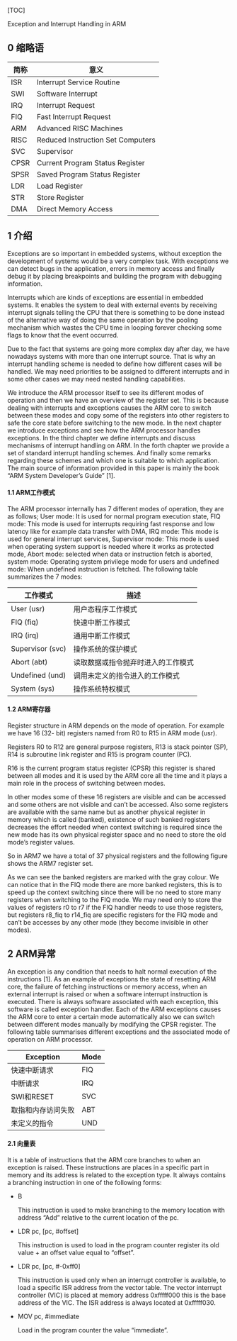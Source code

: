 [TOC]

Exception and Interrupt Handling in ARM

## 0 缩略语

| 简称 | 意义 |
| ---- | ---- |
| ISR  | Interrupt Service Routine |
| SWI  | Software Interrupt |
| IRQ  | Interrupt Request |
| FIQ  | Fast Interrupt Request |
| ARM  | Advanced RISC Machines |
| RISC | Reduced Instruction Set Computers |
| SVC  | Supervisor |
| CPSR | Current Program Status Register |
| SPSR | Saved Program Status Register |
| LDR  | Load Register |
| STR  | Store Register |
| DMA  | Direct Memory Access |

## 1 介绍

Exceptions are so important in embedded systems, without exception the development of systems would be a very complex task. With exceptions we can detect bugs in the application, errors in memory access and finally debug it by placing breakpoints and building the program with debugging information.

Interrupts which are kinds of exceptions are essential in embedded systems. It enables the system to deal with external events by receiving interrupt signals telling the CPU that there is something to be done instead of the alternative way of doing the same operation by the pooling mechanism which wastes the CPU time in looping forever checking some flags to know that the event occurred.

Due to the fact that systems are going more complex day after day, we have nowadays systems with more than one interrupt source. That is why an interrupt handling scheme is needed to define how different cases will be handled. We may need priorities to be assigned to different interrupts and in some other cases we may need nested handling capabilities. 

We introduce the ARM processor itself to see its different modes of operation and then we have an overview of the register set. This is because dealing with interrupts and exceptions causes the ARM core to switch between these modes and copy some of the registers into other registers to safe the core state before switching to the new mode. In the next chapter we introduce exceptions and see how the ARM processor handles exceptions. In the third chapter we define interrupts and discuss mechanisms of interrupt handling on ARM. In the forth chapter we provide a set of standard interrupt handling schemes. And finally some remarks regarding these schemes and which one is suitable to which application. The main source of information provided in this paper is mainly the book “ARM System Developer’s Guide” [1].

#### 1.1 ARM工作模式

The ARM processor internally has 7 different modes of operation, they are as follows; User mode: It is used for normal program execution state, FIQ mode: This mode is used for interrupts requiring fast response and low latency like for example data transfer with DMA, IRQ mode: This mode is used for general interrupt services, Supervisor mode: This mode is used when operating system support is needed where it works as protected mode, Abort mode: selected when data or instruction fetch is aborted, system mode: Operating system privilege mode for users and undefined mode: When undefined instruction is fetched. The following table summarizes the 7 modes:

| 工作模式 | 描述 |
| -------- | ---- |
| User (usr)        | 用户态程序工作模式 |
| FIQ (fiq)         | 快速中断工作模式 |
| IRQ (irq)         | 通用中断工作模式 |
| Supervisor (svc)  | 操作系统的保护模式 |
| Abort (abt)       | 读取数据或指令抛弃时进入的工作模式 |
| Undefined (und)   | 调用未定义的指令进入的工作模式 |
| System (sys)      | 操作系统特权模式 |

#### 1.2 ARM寄存器

Register structure in ARM depends on the mode of operation. For example we have 16 (32-
bit) registers named from R0 to R15 in ARM mode (usr).

Registers R0 to R12 are general purpose registers, R13 is stack pointer (SP), R14 is
subroutine link register and R15 is program counter (PC).

R16 is the current program status register (CPSR) this register is shared between all modes
and it is used by the ARM core all the time and it plays a main role in the process of switching
between modes.

In other modes some of these 16 registers are visible and can be accessed and some others are
not visible and can’t be accessed. Also some registers are available with the same name but as
another physical register in memory which is called (banked), existence of such banked
registers decreases the effort needed when context switching is required since the new mode
has its own physical register space and no need to store the old mode’s register values.

So in ARM7 we have a total of 37 physical registers and the following figure shows the
ARM7 register set.


As we can see the banked registers are marked with the gray colour. We can notice that in the
FIQ mode there are more banked registers, this is to speed up the context switching since
there will be no need to store many registers when switching to the FIQ mode. We may need
only to store the values of registers r0 to r7 if the FIQ handler needs to use those registers, but
registers r8_fiq to r14_fiq are specific registers for the FIQ mode and can’t be accesses by any
other mode (they become invisible in other modes).

## 2 ARM异常

An exception is any condition that needs to halt normal execution of the instructions [1]. As an
example of exceptions the state of resetting ARM core, the failure of fetching instructions or
memory access, when an external interrupt is raised or when a software interrupt instruction is
executed. There is always software associated with each exception, this software is called
exception handler. Each of the ARM exceptions causes the ARM core to enter a certain mode
automatically also we can switch between different modes manually by modifying the CPSR
register. The following table summarises different exceptions and the associated mode of
operation on ARM processor.

| Exception              | Mode|
| ---------------------- | --- |
| 快速中断请求           | FIQ |
| 中断请求               | IRQ |
| SWI和RESET             | SVC |
| 取指和内存访问失败     | ABT |
| 未定义的指令           | UND |

#### 2.1 向量表

It is a table of instructions that the ARM core branches to when an exception is raised. These instructions are places in a specific part in memory and its address is related to the exception type. It always contains a branching instruction in one of the following forms:

* B <Add>

    This instruction is used to make branching to the memory location with address “Add” relative to the current location of the pc.

* LDR pc, [pc, #offset]

    This instruction is used to load in the program counter register its old value + an offset value equal to “offset”.

* LDR pc, [pc, #-0xff0]

    This instruction is used only when an interrupt controller is available, to load a specific ISR address from the vector table. The vector interrupt controller (VIC) is placed at memory address 0xfffff000 this is the base address of the VIC. The ISR address is always located at 0xfffff030.

* MOV pc, #immediate

    Load in the program counter the value “immediate”.
